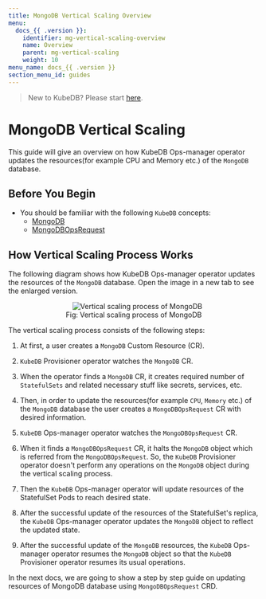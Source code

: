 ```yaml
---
title: MongoDB Vertical Scaling Overview
menu:
  docs_{{ .version }}:
    identifier: mg-vertical-scaling-overview
    name: Overview
    parent: mg-vertical-scaling
    weight: 10
menu_name: docs_{{ .version }}
section_menu_id: guides
---
```


> New to KubeDB? Please start [here](/docs/README.md).

# MongoDB Vertical Scaling

This guide will give an overview on how KubeDB Ops-manager operator updates the resources(for example CPU and Memory etc.) of the `MongoDB` database.

## Before You Begin

- You should be familiar with the following `KubeDB` concepts:
  - [MongoDB](/docs/guides/mongodb/concepts/mongodb.md)
  - [MongoDBOpsRequest](/docs/guides/mongodb/concepts/opsrequest.md)

## How Vertical Scaling Process Works

The following diagram shows how KubeDB Ops-manager operator updates the resources of the `MongoDB` database. Open the image in a new tab to see the enlarged version.

<figure align="center">
  <img alt="Vertical scaling process of MongoDB" src="/docs/images/day-2-operation/mongodb/mg-vertical-scaling.svg">
<figcaption align="center">Fig: Vertical scaling process of MongoDB</figcaption>
</figure>

The vertical scaling process consists of the following steps:

1. At first, a user creates a `MongoDB` Custom Resource (CR).

2. `KubeDB` Provisioner  operator watches the `MongoDB` CR.

3. When the operator finds a `MongoDB` CR, it creates required number of `StatefulSets` and related necessary stuff like secrets, services, etc.

4. Then, in order to update the resources(for example `CPU`, `Memory` etc.) of the `MongoDB` database the user creates a `MongoDBOpsRequest` CR with desired information.

5. `KubeDB` Ops-manager operator watches the `MongoDBOpsRequest` CR.

6. When it finds a `MongoDBOpsRequest` CR, it halts the `MongoDB` object which is referred from the `MongoDBOpsRequest`. So, the `KubeDB` Provisioner  operator doesn't perform any operations on the `MongoDB` object during the vertical scaling process.  

7. Then the `KubeDB` Ops-manager operator will update resources of the StatefulSet Pods to reach desired state.

8. After the successful update of the resources of the StatefulSet's replica, the `KubeDB` Ops-manager operator updates the `MongoDB` object to reflect the updated state.

9. After the successful update  of the `MongoDB` resources, the `KubeDB` Ops-manager operator resumes the `MongoDB` object so that the `KubeDB` Provisioner  operator resumes its usual operations.

In the next docs, we are going to show a step by step guide on updating resources of MongoDB database using `MongoDBOpsRequest` CRD.
